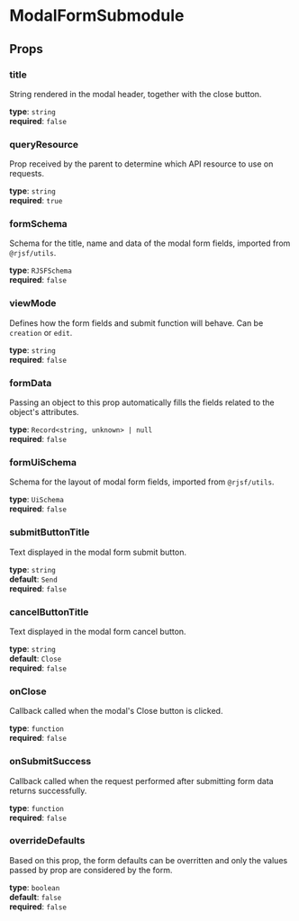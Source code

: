 # ModalFormSubmodule

## Props

### **title**

String rendered in the modal header, together with the close button.

**type**: `string`\
**required**: `false`

### **queryResource**

Prop received by the parent to determine which API resource to use on requests.

**type**: `string`\
**required**: `true`

### **formSchema**

Schema for the title, name and data of the modal form fields, imported from `@rjsf/utils`.

**type**: `RJSFSchema`\
**required**: `false`

### **viewMode**

Defines how the form fields and submit function will behave. Can be `creation` or `edit`.

**type**: `string`\
**required**: `false`

### **formData**

Passing an object to this prop automatically fills the fields related to the object's attributes.

**type**: `Record<string, unknown> | null`\
**required**: `false`

### **formUiSchema**

Schema for the layout of modal form fields, imported from `@rjsf/utils`.

**type**: `UiSchema`\
**required**: `false`

### **submitButtonTitle**

Text displayed in the modal form submit button.

**type**: `string`\
**default**: `Send`\
**required**: `false`

### **cancelButtonTitle**

Text displayed in the modal form cancel button.

**type**: `string`\
**default**: `Close`\
**required**: `false`

### **onClose**

Callback called when the modal's Close button is clicked.

**type**: `function`\
**required**: `false`

### **onSubmitSuccess**

Callback called when the request performed after submitting form data returns successfully.

**type**: `function`\
**required**: `false`

### **overrideDefaults**

Based on this prop, the form defaults can be overritten and only the values passed by prop are considered by the form.

**type**: `boolean`\
**default**: `false`\
**required**: `false`
